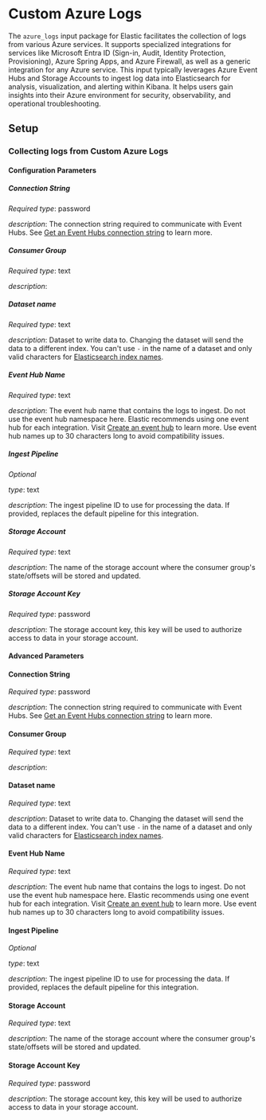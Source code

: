 # Custom Azure Logs

The `azure_logs` input package for Elastic facilitates the collection of logs from various Azure services. It supports specialized integrations for services like Microsoft Entra ID (Sign-in, Audit, Identity Protection, Provisioning), Azure
Spring Apps, and Azure Firewall, as well as a generic integration for any Azure service. This input typically leverages Azure Event Hubs and Storage Accounts to ingest log data into Elasticsearch for analysis, visualization, and alerting
within Kibana. It helps users gain insights into their Azure environment for security, observability, and operational troubleshooting.


## Setup

### Collecting logs from Custom Azure Logs

#### Configuration Parameters

##### Connection String
*Required*
*type*: password

*description*: The connection string required to communicate with Event Hubs. See [Get an Event Hubs connection string](https://docs.microsoft.com/en-us/azure/event-hubs/event-hubs-get-connection-string) to learn more.
##### Consumer Group
*Required*
*type*: text

*description*: 
##### Dataset name
*Required*
*type*: text

*description*: Dataset to write data to. Changing the dataset will send the data to a different index.  You can't use `-` in the name of a dataset and only valid characters for [Elasticsearch index names](https://www.elastic.co/guide/en/elasticsearch/reference/current/docs-index_.html).
##### Event Hub Name
*Required*
*type*: text

*description*: The event hub name that contains the logs to ingest. Do not use the event hub namespace here. Elastic recommends using one event hub for each integration. Visit [Create an event hub](https://docs.elastic.co/integrations/azure#create-an-event-hub) to learn more. Use event hub names up to 30 characters long to avoid compatibility issues.
##### Ingest Pipeline
*Optional*

*type*: text

*description*: The ingest pipeline ID to use for processing the data. If provided, replaces the default pipeline for this integration.
##### Storage Account
*Required*
*type*: text

*description*: The name of the storage account where the consumer group's state/offsets will be stored and updated.
##### Storage Account Key
*Required*
*type*: password

*description*: The storage account key, this key will be used to authorize access to data in your storage account.

#### Advanced Parameters

#### Connection String
*Required*
*type*: password

*description*: The connection string required to communicate with Event Hubs. See [Get an Event Hubs connection string](https://docs.microsoft.com/en-us/azure/event-hubs/event-hubs-get-connection-string) to learn more.
#### Consumer Group
*Required*
*type*: text

*description*: 
#### Dataset name
*Required*
*type*: text

*description*: Dataset to write data to. Changing the dataset will send the data to a different index.  You can't use `-` in the name of a dataset and only valid characters for [Elasticsearch index names](https://www.elastic.co/guide/en/elasticsearch/reference/current/docs-index_.html).
#### Event Hub Name
*Required*
*type*: text

*description*: The event hub name that contains the logs to ingest. Do not use the event hub namespace here. Elastic recommends using one event hub for each integration. Visit [Create an event hub](https://docs.elastic.co/integrations/azure#create-an-event-hub) to learn more. Use event hub names up to 30 characters long to avoid compatibility issues.
#### Ingest Pipeline
*Optional*

*type*: text

*description*: The ingest pipeline ID to use for processing the data. If provided, replaces the default pipeline for this integration.
#### Storage Account
*Required*
*type*: text

*description*: The name of the storage account where the consumer group's state/offsets will be stored and updated.
#### Storage Account Key
*Required*
*type*: password

*description*: The storage account key, this key will be used to authorize access to data in your storage account.

